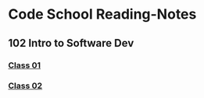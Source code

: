 # Code School Reading-Notes 

## 102 Intro to Software Dev


### [Class 01](https://github.com/ChynieceMatthews/Reading-Notes/blob/main/Class01/README.md)


### [Class 02](https://github.com/ChynieceMatthews/Reading-Notes/blob/main/Class02/READMEb.md)
